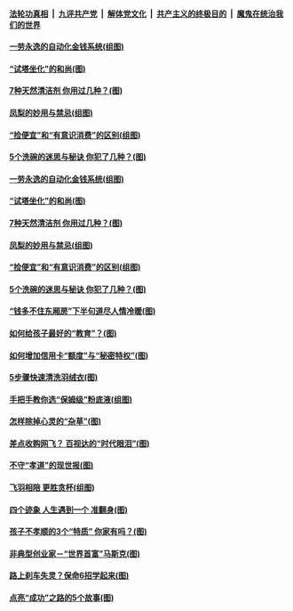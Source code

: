 

####  [法轮功真相](../../../../basic/blob/master/README.md?t=03180101) &nbsp;|&nbsp; [九评共产党](../../../../9ping.md/blob/master/README.md?t=03180101) &nbsp;|&nbsp; [解体党文化](../../../../jtdwh.md/blob/master/README.md?t=03180101)  &nbsp;|&nbsp; [共产主义的终极目的](../../../../gczydzjmd.md/blob/master/README.md?t=03180101) &nbsp;|&nbsp; [魔鬼在统治我们的世界](../../../../mgztzwmdsj.md/blob/master/README.md?t=03180101) 

#### [一劳永逸的自动化金钱系统(组图)](../pages/p8/965857.md?t=03180101) 

#### [“试塔坐化”的和尚(图)](../pages/p8/965261.md?t=03180101) 

#### [7种天然清洁剂 你用过几种？(图)](../pages/p8/965425.md?t=03180101) 

#### [凤梨的妙用与禁忌(组图)](../pages/p8/965531.md?t=03180101) 

#### [“捡便宜”和“有意识消费”的区别(组图)](../pages/p8/965732.md?t=03180101) 

#### [5个洗碗的迷思与秘诀 你犯了几种？(图)](../pages/p8/965428.md?t=03180101) 

#### [一劳永逸的自动化金钱系统(组图)](../pages/p8/965857.md?t=03180101) 

#### [“试塔坐化”的和尚(图)](../pages/p8/965261.md?t=03180101) 

#### [7种天然清洁剂 你用过几种？(图)](../pages/p8/965425.md?t=03180101) 

#### [凤梨的妙用与禁忌(组图)](../pages/p8/965531.md?t=03180101) 

#### [“捡便宜”和“有意识消费”的区别(组图)](../pages/p8/965732.md?t=03180101) 

#### [5个洗碗的迷思与秘诀 你犯了几种？(图)](../pages/p8/965428.md?t=03180101) 

#### [“钱多不住东厢房”下半句道尽人情冷暖(图)](../pages/p8/965697.md?t=03180101) 

#### [如何给孩子最好的“教育”？(图)](../pages/p8/965273.md?t=03180101) 

#### [如何增加信用卡“额度”与“秘密特权”(图)](../pages/p8/965631.md?t=03180101) 

#### [5步骤快速清洗羽绒衣(图)](../pages/p8/965423.md?t=03180101) 

#### [手把手教你选“保姆级”粉底液(组图)](../pages/p8/961399.md?t=03180101) 

#### [怎样除掉心灵的“杂草”(图)](../pages/p8/965075.md?t=03180101) 

#### [差点收购网飞？ 百视达的“时代眼泪”(图)](../pages/p8/965420.md?t=03180101) 

#### [不守“孝道”的现世报(图)](../pages/p8/965286.md?t=03180101) 

#### [飞羽相陪 更胜贪杯(组图)](../pages/p8/965446.md?t=03180101) 

#### [四个迹象 人生遇到一个 准翻身(图)](../pages/p8/965240.md?t=03180101) 

#### [孩子不孝顺的3个“特质” 你家有吗？(图)](../pages/p8/965266.md?t=03180101) 

#### [非典型创业家－“世界首富”马斯克(图)](../pages/p8/965415.md?t=03180101) 

#### [路上刹车失灵？保命6招学起来(图)](../pages/p8/965408.md?t=03180101) 

#### [点亮“成功”之路的5个故事(图)](../pages/p8/965042.md?t=03180101) 

